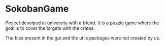# SokobanGame
Project devolped at university with a friend. It is a puzzle game where the goal is to cover the targets with the crates.

The files present in the gui and the utils packages were not created by us.
